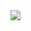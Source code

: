 <img style="-webkit-user-select: none;margin: auto;background-color: hsl(0, 0%, 90%);transition: background-color 300ms;" src="https://i.giphy.com/media/l0ExhcMymdL6TrZ84/giphy-downsized-large.gif">

